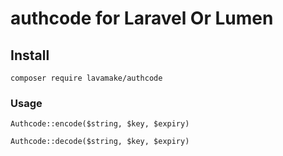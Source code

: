 # authcode for Laravel Or Lumen
## Install
```composer require lavamake/authcode```
### Usage
```
Authcode::encode($string, $key, $expiry)
```

```
Authcode::decode($string, $key, $expiry)
```
